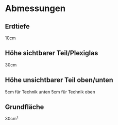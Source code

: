 # Abmessungen

## Erdtiefe
10cm

## Höhe sichtbarer Teil/Plexiglas
30cm

## Höhe unsichtbarer Teil oben/unten
5cm für Technik unten
5cm für Technik oben

## Grundfläche
30cm²
